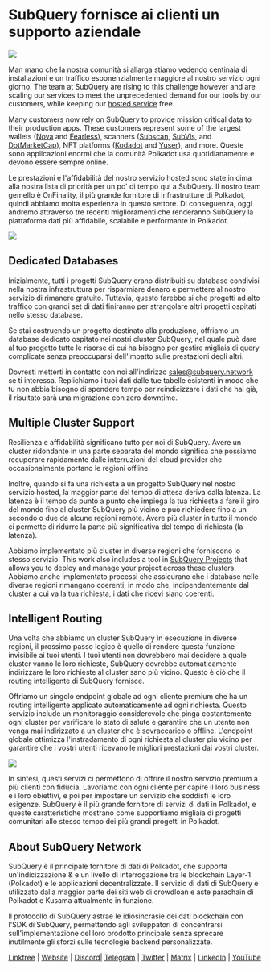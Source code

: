 # SubQuery fornisce ai clienti un supporto aziendale

![](https://miro.medium.com/max/1400/1*z_StqAT5KeaxQLBCm-xpRQ.jpeg)

Man mano che la nostra comunità si allarga stiamo vedendo centinaia di installazioni e un traffico esponenzialmente maggiore al nostro servizio ogni giorno. The team at SubQuery are rising to this challenge however and are scaling our services to meet the unprecedented demand for our tools by our customers, while keeping our [hosted service](https://projects.subquery.network/) free.

Many customers now rely on SubQuery to provide mission critical data to their production apps. These customers represent some of the largest wallets ([Nova](https://novawallet.io/) and [Fearless](https://fearlesswallet.io/)), scanners ([Subscan](https://www.subscan.io/), [SubVis](https://www.subvis.io/), and [DotMarketCap](https://dotmarketcap.com/)), NFT platforms ([Kodadot](https://kodadot.xyz/) and [Yuser](https://yuser.co/)), and more. Queste sono applicazioni enormi che la comunità Polkadot usa quotidianamente e devono essere sempre online.

Le prestazioni e l'affidabilità del nostro servizio hosted sono state in cima alla nostra lista di priorità per un po' di tempo qui a SubQuery. Il nostro team gemello è OnFinality, il più grande fornitore di infrastrutture di Polkadot, quindi abbiamo molta esperienza in questo settore. Di conseguenza, oggi andremo attraverso tre recenti miglioramenti che renderanno SubQuery la piattaforma dati più affidabile, scalabile e performante in Polkadot.

![](https://miro.medium.com/max/1200/1*QckhJzjQqw9czpBMRhXgXQ.gif)

## Dedicated Databases

Inizialmente, tutti i progetti SubQuery erano distribuiti su database condivisi nella nostra infrastruttura per risparmiare denaro e permettere al nostro servizio di rimanere gratuito. Tuttavia, questo farebbe si che progetti ad alto traffico con grandi set di dati finiranno per strangolare altri progetti ospitati nello stesso database.

Se stai costruendo un progetto destinato alla produzione, offriamo un database dedicato ospitato nei nostri cluster SubQuery, nel quale può dare al tuo progetto tutte le risorse di cui ha bisogno per gestire migliaia di query complicate senza preoccuparsi dell'impatto sulle prestazioni degli altri.

Dovresti metterti in contatto con noi all'indirizzo sales@subquery.network se ti interessa. Replichiamo i tuoi dati dalle tue tabelle esistenti in modo che tu non abbia bisogno di spendere tempo per reindicizzare i dati che hai già, il risultato sarà una migrazione con zero downtime.

## Multiple Cluster Support

Resilienza e affidabilità significano tutto per noi di SubQuery. Avere un cluster ridondante in una parte separata del mondo significa che possiamo recuperare rapidamente dalle interruzioni del cloud provider che occasionalmente portano le regioni offline.

Inoltre, quando si fa una richiesta a un progetto SubQuery nel nostro servizio hosted, la maggior parte del tempo di attesa deriva dalla latenza. La latenza è il tempo da punto a punto che impiega la tua richiesta a fare il giro del mondo fino al cluster SubQuery più vicino e può richiedere fino a un secondo o due da alcune regioni remote. Avere più cluster in tutto il mondo ci permette di ridurre la parte più significativa del tempo di richiesta (la latenza).

Abbiamo implementato più cluster in diverse regioni che forniscono lo stesso servizio. This work also includes a tool in [SubQuery Projects](https://project.subquery.network/) that allows you to deploy and manage your project across these clusters. Abbiamo anche implementato processi che assicurano che i database nelle diverse regioni rimangano coerenti, in modo che, indipendentemente dal cluster a cui va la tua richiesta, i dati che ricevi siano coerenti.

## Intelligent Routing

Una volta che abbiamo un cluster SubQuery in esecuzione in diverse regioni, il prossimo passo logico è quello di rendere questa funzione invisibile ai tuoi utenti. I tuoi utenti non dovrebbero mai decidere a quale cluster vanno le loro richieste, SubQuery dovrebbe automaticamente indirizzare le loro richieste al cluster sano più vicino. Questo è ciò che il routing intelligente di SubQuery fornisce.

Offriamo un singolo endpoint globale ad ogni cliente premium che ha un routing intelligente applicato automaticamente ad ogni richiesta. Questo servizio include un monitoraggio considerevole che pinga costantemente ogni cluster per verificare lo stato di salute e garantire che un utente non venga mai indirizzato a un cluster che è sovraccarico o offline. L'endpoint globale ottimizza l'instradamento di ogni richiesta al cluster più vicino per garantire che i vostri utenti ricevano le migliori prestazioni dai vostri cluster.

![](https://miro.medium.com/max/1000/0*DNXDiABzli0et1MU)

In sintesi, questi servizi ci permettono di offrire il nostro servizio premium a più clienti con fiducia. Lavoriamo con ogni cliente per capire il loro business e i loro obiettivi, e poi per impostare un servizio che soddisfi le loro esigenze. SubQuery è il più grande fornitore di servizi di dati in Polkadot, e queste caratteristiche mostrano come supportiamo migliaia di progetti comunitari allo stesso tempo dei più grandi progetti in Polkadot.

## About SubQuery Network

SubQuery è il principale fornitore di dati di Polkadot, che supporta un'indicizzazione & e un livello di interrogazione tra le blockchain Layer-1 (Polkadot) e le applicazioni decentralizzate. Il servizio di dati di SubQuery è utilizzato dalla maggior parte dei siti web di crowdloan e aste parachain di Polkadot e Kusama attualmente in funzione.

Il protocollo di SubQuery astrae le idiosincrasie dei dati blockchain con l'SDK di SubQuery, permettendo agli sviluppatori di concentrarsi sull'implementazione del loro prodotto principale senza sprecare inutilmente gli sforzi sulle tecnologie backend personalizzate.

[Linktree](https://linktr.ee/subquerynetwork) | [Website](https://subquery.network/) | [Discord](https://discord.com/invite/78zg8aBSMG)| [Telegram](https://t.me/subquerynetwork) | [Twitter](https://twitter.com/subquerynetwork) | [Matrix](https://matrix.to/#/#subquery:matrix.org) | [LinkedIn](https://www.linkedin.com/company/subquery) | [YouTube](https://www.youtube.com/channel/UCi1a6NUUjegcLHDFLr7CqLw)
